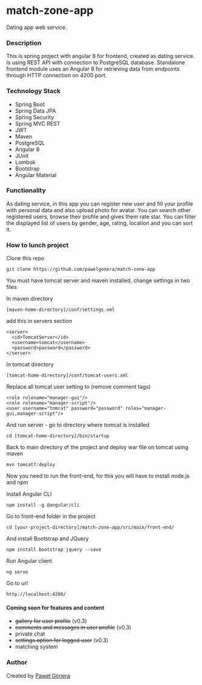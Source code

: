 # match-zone-app
Dating app web service.

### Description
This is spring project with angular 8 for frontend, created as dating service. Is using REST API with connection to PostgreSQL database.
Standalone frontend module uses an Angular 8 for retrieving data from endpoints through HTTP connection on 4200 port.

### Technology Stack
* Spring Boot
* Spring Data JPA
* Spring Security
* Spring MVC REST
* JWT
* Maven
* PostgreSQL
* Angular 8
* JUnit
* Lombok
* Bootstrap
* Angular Material

### Functionality 
As dating service, in this app you can register new user and fill your profile with personal data and also upload photo for avatar. 
You can search other registered users, browse their profile and gives them rate star. You can filter the displayed list of users by gender, age,
rating, location and you can sort it.

### How to lunch project
Clone this repo
```
git clone https://github.com/pawelgonera/match-zone-app
```

You must have tomcat server and maven installed, change settings in two files

In maven directory
```
[maven-home-directory]/conf/settings.xml
```
add this in servers section
```
<server>
  <id>TomcatServer</id>
  <username>tomcat</username>
  <password>password</password>
</server>
```

In tomcat directory
```
[tomcat-home-directory]/conf/tomcat-users.xml
```
Replace all tomcat user setting to (remove comment tags)
```
<role rolename="manager-gui"/>
<role rolename="manager-script"/>
<user username="tomcat" password="password" roles="manager-gui,manager-script"/>
```

And run server - go to directory where tomcat is installed
```
cd [tomcat-home-directory]/bin/startup
```

Back to main directory of the project and deploy war file on tomcat using maven
```
mvn tomcat7:deploy
```

Now you need to run the front-end, for this you will have to install node.js and npm

Install Angular CLI
```
npm install -g @angular/cli
```

Go to front-end folder in the project
```
cd [your-project-directory]/match-zone-app/src/main/front-end/
```

And install Bootstrap and JQuery
```
npm install bootstrap jquery --save
```

Run Angular client
```
ng serve
```

Go to url
```
http://localhost:4200/
```


#### Coming soon for features and content
* ~~gallery for user profile~~ (v0.3)
* ~~comments and messages in user profile~~ (v0.3)
* private chat
* ~~settings option for logged user~~ (v0.3)
* matching system

### Author
Created by [Paweł Gónera](https://www.linkedin.com/in/pawe%C5%82-g%C3%B3nera-87055aa2/)


